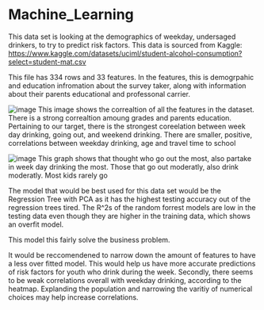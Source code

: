 # Machine_Learning

This data set is looking at the demographics of weekday, undersaged drinkers, to try to predict risk factors. 
This data is sourced from Kaggle: https://www.kaggle.com/datasets/uciml/student-alcohol-consumption?select=student-mat.csv

This file has 334 rows and 33 features. In the features, this is demogrpahic and education infromation about the survey taker, along with information about their parents educational and professonal carrier. 


![image](https://github.com/kassiedancer92/Machine_Learning/assets/133593433/bc43e567-bcf5-4f1b-91d8-ca411fab8a11)
This image shows the correaltion of all the features in the dataset. There is a strong correaltion amoung grades and parents education. Pertaining to our target, there is the strongest coreelation between week day drinking, going out, and weekend drinking. There are smaller, positive, correlations between weekday drinking, age and travel time to school

![image](https://github.com/kassiedancer92/Machine_Learning/assets/133593433/d9beb0f6-8a04-4ca9-a803-cf684a758cc6)
This graph shows that thought who go out the most, also partake in week day drinking the most. Those that go out moderatly, also drink moderatly. Most kids rarely go

The model that would be best used for this data set would be the Regression Tree with PCA as it has the highest testing accuracy out of the regression trees tired. The R^2s of the random forrest models are low in the testing data even though they are higher in the training data, which shows an overfit model. 

This model this fairly solve the business problem.

It would be reccomendened to narrow down the amount of features to have a less over fitted model. This would help us have more accurate predictions of risk factors for youth who drink during the week. Secondly, there seems to be weak correlations overall with weekday drinking, according to the heatmap. Explanding the population and narrowing the varitiy of numerical choices may help increase correlations.
